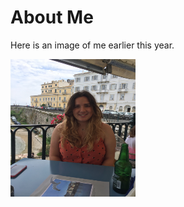 # About Me 
<p>Here is an image of me earlier this year. </p>
<img src="images/IMG_1851.jpeg" alt="Image of Me" width="200" height="220">
